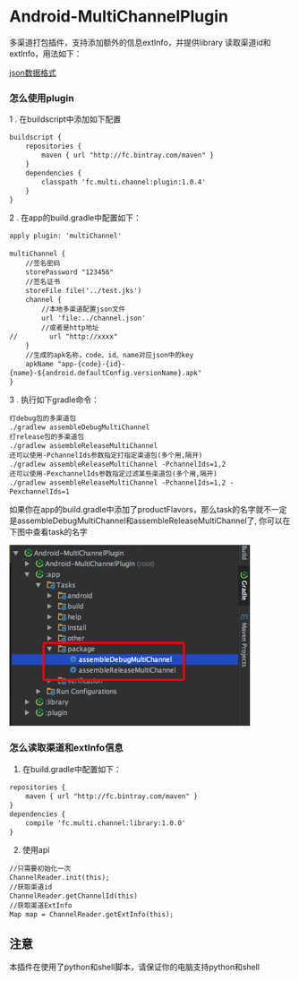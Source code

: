 # Android-MultiChannelPlugin
多渠道打包插件，支持添加额外的信息extInfo，并提供library 读取渠道id和extInfo，用法如下：

 [json数据格式](channel.json)

### 怎么使用plugin
1 . 在buildscript中添加如下配置
```
buildscript {
    repositories {
        maven { url "http://fc.bintray.com/maven" }
    }
    dependencies {
        classpath 'fc.multi.channel:plugin:1.0.4'
    }
}
```

2 . 在app的build.gradle中配置如下：
```
apply plugin: 'multiChannel'

multiChannel {
    //签名密码
    storePassword "123456"
    //签名证书
    storeFile file('../test.jks')
    channel {
        //本地多渠道配置json文件
        url 'file:../channel.json'
        //或者是http地址
//        url "http://xxxx"
    }
    //生成的apk名称，code、id、name对应json中的key
    apkName "app-{code}-{id}-{name}-${android.defaultConfig.versionName}.apk"
}

```
3 . 执行如下gradle命令：
```
打debug包的多渠道包
./gradlew assembleDebugMultiChannel 
打release包的多渠道包
./gradlew assembleReleaseMultiChannel 
还可以使用-PchannelIds参数指定打指定渠道包(多个用,隔开)
./gradlew assembleReleaseMultiChannel -PchannelIds=1,2
还可以使用-PexchannelIds参数指定过滤某些渠道包(多个用,隔开)
./gradlew assembleReleaseMultiChannel -PchannelIds=1,2 -PexchannelIds=1
```

如果你在app的build.gradle中添加了productFlavors，那么task的名字就不一定是assembleDebugMultiChannel和assembleReleaseMultiChannel了,
你可以在下图中查看task的名字

![tmp754639d2.png](tmp754639d2.png)

### 怎么读取渠道和extInfo信息
1. 在build.gradle中配置如下：
```
repositories {
    maven { url "http://fc.bintray.com/maven" }
}
dependencies {
    compile 'fc.multi.channel:library:1.0.0'
}
```
2. 使用api
```
//只需要初始化一次
ChannelReader.init(this);
//获取渠道id
ChannelReader.getChannelId(this)
//获取渠道ExtInfo
Map map = ChannelReader.getExtInfo(this);
```


## 注意
本插件在使用了python和shell脚本，请保证你的电脑支持python和shell
